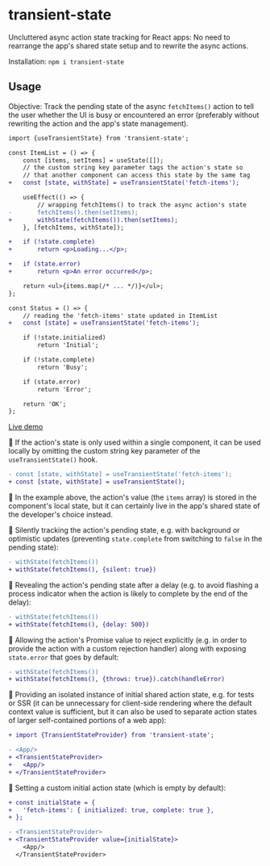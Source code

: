 # transient-state

Uncluttered async action state tracking for React apps: No need to rearrange the app's shared state setup and to rewrite the async actions.

Installation: `npm i transient-state`

## Usage

Objective: Track the pending state of the async `fetchItems()` action to tell the user whether the UI is busy or encountered an error (preferably without rewriting the action and the app's state management).

```diff
import {useTransientState} from 'transient-state';

const ItemList = () => {
    const [items, setItems] = useState([]);
    // the custom string key parameter tags the action's state so
    // that another component can access this state by the same tag
+   const [state, withState] = useTransientState('fetch-items');

    useEffect(() => {
        // wrapping fetchItems() to track the async action's state
-       fetchItems().then(setItems);
+       withState(fetchItems()).then(setItems);
    }, [fetchItems, withState]);

+   if (!state.complete)
+       return <p>Loading...</p>;

+   if (state.error)
+       return <p>An error occurred</p>;

    return <ul>{items.map(/* ... */)}</ul>;
};

const Status = () => {
    // reading the 'fetch-items' state updated in ItemList
+   const [state] = useTransientState('fetch-items');

    if (!state.initialized)
        return 'Initial';

    if (!state.complete)
        return 'Busy';

    if (state.error)
        return 'Error';

    return 'OK';
};
```

[Live demo](https://codesandbox.io/p/sandbox/shared-transient-state-demo-35ktct?file=%2Fsrc%2FItemList.js)

🔹 If the action's state is only used within a single component, it can be used locally by omitting the custom string key parameter of the `useTransientState()` hook.

```diff
- const [state, withState] = useTransientState('fetch-items');
+ const [state, withState] = useTransientState();
```

🔹 In the example above, the action's value (the `items` array) is stored in the component's local state, but it can certainly live in the app's shared state of the developer's choice instead.

🔹 Silently tracking the action's pending state, e.g. with background or optimistic updates (preventing `state.complete` from switching to `false` in the pending state):

```diff
- withState(fetchItems())
+ withState(fetchItems(), {silent: true})
```

🔹 Revealing the action's pending state after a delay (e.g. to avoid flashing a process indicator when the action is likely to complete by the end of the delay):

```diff
- withState(fetchItems())
+ withState(fetchItems(), {delay: 500})
```

🔹 Allowing the action's Promise value to reject explicitly (e.g. in order to provide the action with a custom rejection handler) along with exposing `state.error` that goes by default:

```diff
- withState(fetchItems())
+ withState(fetchItems(), {throws: true}).catch(handleError)
```

🔹 Providing an isolated instance of initial shared action state, e.g. for tests or SSR (it can be unnecessary for client-side rendering where the default context value is sufficient, but it can also be used to separate action states of larger self-contained portions of a web app):

```diff
+ import {TransientStateProvider} from 'transient-state';

- <App/>
+ <TransientStateProvider>
+   <App/>
+ </TransientStateProvider>
```

🔹 Setting a custom initial action state (which is empty by default):

```diff
+ const initialState = {
+   'fetch-items': { initialized: true, complete: true },
+ };

- <TransientStateProvider>
+ <TransientStateProvider value={initialState}>
    <App/>
  </TransientStateProvider>
```
